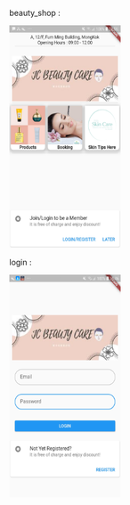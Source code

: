 beauty_shop : 

<img src="https://github.com/andersonchau/flutter_demo/blob/main/beauty_shop.jpg?raw=true" width="200" height="400" />

login : 

<img src="https://github.com/andersonchau/flutter_demo/blob/main/login.jpg?raw=true" width="200" height="400" />
